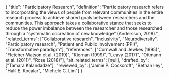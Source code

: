 {
    "title": "Participatory Research",
    "definition": "Participatory research refers to incorporating the views of people from relevant communities in the entire research process to achieve shared goals between researchers and the communities. This approach takes a collaborative stance that seeks to reduce the power imbalance between the researcher and those researched through a “systematic cocreation of new knowledge” (Andersson, 2018).",
    "related_terms": ["Collaborative research", "Inclusivity", "Neurodiversity", "Participatory research", "Patient and Public Involvement (PPI)", "Transformative paradigm"],
    "references": ["Cornwall and Jewkes (1995)", "Fletcher-Watson et al. (2019)", "Kiernan (1999)", "Leavy (2017)", "Ottmann et al. (2011)", "Rose (2018)"],
    "alt_related_terms": [null],
    "drafted_by": ["Tamara Kalandadze"],
    "reviewed_by": ["Jamie P. Cockcroft", "Bethan Iley", "Halil E. Kocalar", "Michele C. Lim"]
  }

